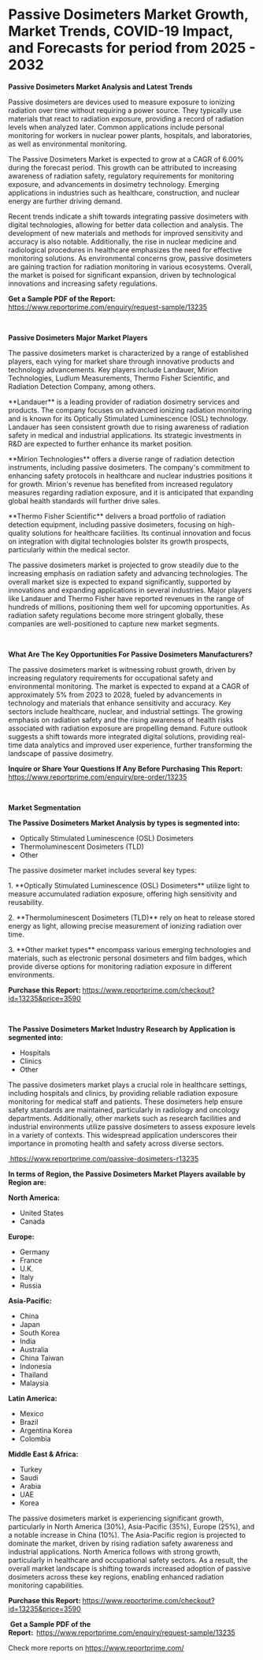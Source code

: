 <p><h1>Passive Dosimeters Market Growth, Market Trends, COVID-19 Impact, and Forecasts for period from 2025 - 2032</h1></p><p><strong>Passive Dosimeters Market Analysis and Latest Trends</strong></p>
<p><p>Passive dosimeters are devices used to measure exposure to ionizing radiation over time without requiring a power source. They typically use materials that react to radiation exposure, providing a record of radiation levels when analyzed later. Common applications include personal monitoring for workers in nuclear power plants, hospitals, and laboratories, as well as environmental monitoring.</p><p>The Passive Dosimeters Market is expected to grow at a CAGR of 6.00% during the forecast period. This growth can be attributed to increasing awareness of radiation safety, regulatory requirements for monitoring exposure, and advancements in dosimetry technology. Emerging applications in industries such as healthcare, construction, and nuclear energy are further driving demand.</p><p>Recent trends indicate a shift towards integrating passive dosimeters with digital technologies, allowing for better data collection and analysis. The development of new materials and methods for improved sensitivity and accuracy is also notable. Additionally, the rise in nuclear medicine and radiological procedures in healthcare emphasizes the need for effective monitoring solutions. As environmental concerns grow, passive dosimeters are gaining traction for radiation monitoring in various ecosystems. Overall, the market is poised for significant expansion, driven by technological innovations and increasing safety regulations.</p></p>
<p><strong>Get a Sample PDF of the Report:&nbsp;</strong> <a href="https://www.reportprime.com/enquiry/request-sample/13235?utm_campaign=2295&utm_medium=2&utm_source=Github&utm_content=ia&utm_term=19032025&utm_id=passive-dosimeters">https://www.reportprime.com/enquiry/request-sample/13235</a></p>
<p>&nbsp;</p>
<p><strong>Passive Dosimeters Major Market Players</strong></p>
<p><p>The passive dosimeters market is characterized by a range of established players, each vying for market share through innovative products and technology advancements. Key players include Landauer, Mirion Technologies, Ludlum Measurements, Thermo Fisher Scientific, and Radiation Detection Company, among others.</p><p>**Landauer** is a leading provider of radiation dosimetry services and products. The company focuses on advanced ionizing radiation monitoring and is known for its Optically Stimulated Luminescence (OSL) technology. Landauer has seen consistent growth due to rising awareness of radiation safety in medical and industrial applications. Its strategic investments in R&D are expected to further enhance its market position.</p><p>**Mirion Technologies** offers a diverse range of radiation detection instruments, including passive dosimeters. The company's commitment to enhancing safety protocols in healthcare and nuclear industries positions it for growth. Mirion's revenue has benefited from increased regulatory measures regarding radiation exposure, and it is anticipated that expanding global health standards will further drive sales.</p><p>**Thermo Fisher Scientific** delivers a broad portfolio of radiation detection equipment, including passive dosimeters, focusing on high-quality solutions for healthcare facilities. Its continual innovation and focus on integration with digital technologies bolster its growth prospects, particularly within the medical sector.</p><p>The passive dosimeters market is projected to grow steadily due to the increasing emphasis on radiation safety and advancing technologies. The overall market size is expected to expand significantly, supported by innovations and expanding applications in several industries. Major players like Landauer and Thermo Fisher have reported revenues in the range of hundreds of millions, positioning them well for upcoming opportunities. As radiation safety regulations become more stringent globally, these companies are well-positioned to capture new market segments.</p></p>
<p>&nbsp;</p>
<p><strong>What Are The Key Opportunities For Passive Dosimeters Manufacturers?</strong></p>
<p><p>The passive dosimeters market is witnessing robust growth, driven by increasing regulatory requirements for occupational safety and environmental monitoring. The market is expected to expand at a CAGR of approximately 5% from 2023 to 2028, fueled by advancements in technology and materials that enhance sensitivity and accuracy. Key sectors include healthcare, nuclear, and industrial settings. The growing emphasis on radiation safety and the rising awareness of health risks associated with radiation exposure are propelling demand. Future outlook suggests a shift towards more integrated digital solutions, providing real-time data analytics and improved user experience, further transforming the landscape of passive dosimetry.</p></p>
<p><strong>Inquire or Share Your Questions If Any Before Purchasing This Report:</strong> <a href="https://www.reportprime.com/enquiry/pre-order/13235?utm_campaign=2295&utm_medium=2&utm_source=Github&utm_content=ia&utm_term=19032025&utm_id=passive-dosimeters">https://www.reportprime.com/enquiry/pre-order/13235</a></p>
<p>&nbsp;</p>
<p><strong>Market Segmentation</strong></p>
<p><strong>The Passive Dosimeters Market Analysis by types is segmented into:</strong></p>
<p><ul><li>Optically Stimulated Luminescence (OSL) Dosimeters</li><li>Thermoluminescent Dosimeters (TLD)</li><li>Other</li></ul></p>
<p><p>The passive dosimeter market includes several key types: </p><p>1. **Optically Stimulated Luminescence (OSL) Dosimeters** utilize light to measure accumulated radiation exposure, offering high sensitivity and reusability. </p><p>2. **Thermoluminescent Dosimeters (TLD)** rely on heat to release stored energy as light, allowing precise measurement of ionizing radiation over time.</p><p>3. **Other market types** encompass various emerging technologies and materials, such as electronic personal dosimeters and film badges, which provide diverse options for monitoring radiation exposure in different environments.</p></p>
<p><strong>Purchase this Report:&nbsp;</strong><a href="https://www.reportprime.com/checkout?id=13235&price=3590&utm_campaign=2295&utm_medium=2&utm_source=Github&utm_content=ia&utm_term=19032025&utm_id=passive-dosimeters">https://www.reportprime.com/checkout?id=13235&price=3590</a></p>
<p>&nbsp;</p>
<p><strong>The Passive Dosimeters Market Industry Research by Application is segmented into:</strong></p>
<p><ul><li>Hospitals</li><li>Clinics</li><li>Other</li></ul></p>
<p><p>The passive dosimeters market plays a crucial role in healthcare settings, including hospitals and clinics, by providing reliable radiation exposure monitoring for medical staff and patients. These dosimeters help ensure safety standards are maintained, particularly in radiology and oncology departments. Additionally, other markets such as research facilities and industrial environments utilize passive dosimeters to assess exposure levels in a variety of contexts. This widespread application underscores their importance in promoting health and safety across diverse sectors.</p></p>
<p><a href="https://www.reportprime.com/passive-dosimeters-r13235?utm_campaign=2295&utm_medium=2&utm_source=Github&utm_content=ia&utm_term=19032025&utm_id=passive-dosimeters">&nbsp;https://www.reportprime.com/passive-dosimeters-r13235</a></p>
<p><strong>In terms of Region, the Passive Dosimeters Market Players available by Region are:</strong></p>
<p>
    <p> <strong> North America: </strong>
        <ul>
            <li>United States</li>
            <li>Canada</li>
        </ul>
        </p> 
    <p> <strong> Europe: </strong>
        <ul>
            <li>Germany</li>
            <li>France</li>
            <li>U.K.</li>
            <li>Italy</li>
            <li>Russia</li>
        </ul>
        </p> 
    <p> <strong> Asia-Pacific: </strong>
        <ul>
            <li>China</li>
            <li>Japan</li>
            <li>South Korea</li>
            <li>India</li>
            <li>Australia</li>
            <li>China Taiwan</li>
            <li>Indonesia</li>
            <li>Thailand</li>
            <li>Malaysia</li>
        </ul>
        </p> 
    <p> <strong> Latin America: </strong>
        <ul>
            <li>Mexico</li>
            <li>Brazil</li>
            <li>Argentina Korea</li>
            <li>Colombia</li>
        </ul>
        </p> 
    <p> <strong> Middle East & Africa: </strong>
        <ul>
            <li>Turkey</li>
            <li>Saudi</li>
            <li>Arabia</li>
            <li>UAE</li>
            <li>Korea</li>
        </ul>
    </p>
    </p>
<p><p>The passive dosimeters market is experiencing significant growth, particularly in North America (30%), Asia-Pacific (35%), Europe (25%), and a notable increase in China (10%). The Asia-Pacific region is projected to dominate the market, driven by rising radiation safety awareness and industrial applications. North America follows with strong growth, particularly in healthcare and occupational safety sectors. As a result, the overall market landscape is shifting towards increased adoption of passive dosimeters across these key regions, enabling enhanced radiation monitoring capabilities.</p></p>
<p><strong>Purchase this Report: </strong><a href="https://www.reportprime.com/checkout?id=13235&price=3590&utm_campaign=2295&utm_medium=2&utm_source=Github&utm_content=ia&utm_term=19032025&utm_id=passive-dosimeters">https://www.reportprime.com/checkout?id=13235&price=3590</a></p>
<p>&nbsp;<strong>Get a Sample PDF of the Report:&nbsp;&nbsp;</strong><a href="https://www.reportprime.com/enquiry/request-sample/13235?utm_campaign=2295&utm_medium=2&utm_source=Github&utm_content=ia&utm_term=19032025&utm_id=passive-dosimeters">https://www.reportprime.com/enquiry/request-sample/13235</a></p>
<p><strong></strong></p>
<p>Check more reports on <a href="https://www.reportprime.com/?utm_campaign=2295&utm_medium=2&utm_source=Github&utm_content=ia&utm_term=19032025&utm_id=passive-dosimeters">https://www.reportprime.com/</a></p>